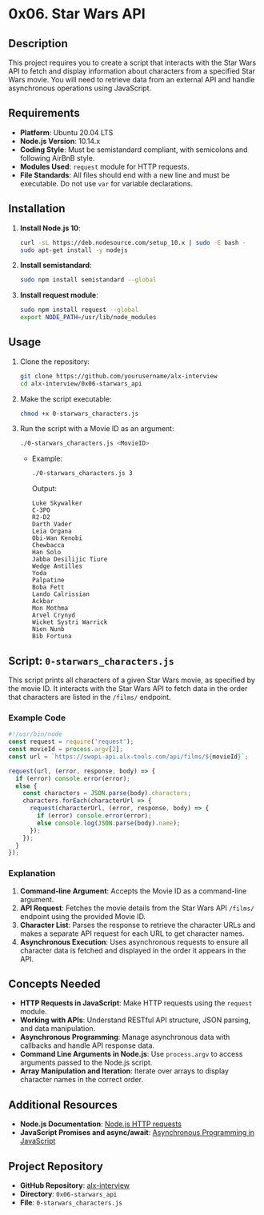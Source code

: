 # 0x06. Star Wars API

## Description
This project requires you to create a script that interacts with the Star Wars API to fetch and display information about characters from a specified Star Wars movie. You will need to retrieve data from an external API and handle asynchronous operations using JavaScript.

## Requirements
- **Platform**: Ubuntu 20.04 LTS
- **Node.js Version**: 10.14.x
- **Coding Style**: Must be semistandard compliant, with semicolons and following AirBnB style.
- **Modules Used**: `request` module for HTTP requests.
- **File Standards**: All files should end with a new line and must be executable. Do not use `var` for variable declarations.
  
## Installation
1. **Install Node.js 10**:
   ```bash
   curl -sL https://deb.nodesource.com/setup_10.x | sudo -E bash -
   sudo apt-get install -y nodejs
   ```

2. **Install semistandard**:
   ```bash
   sudo npm install semistandard --global
   ```

3. **Install request module**:
   ```bash
   sudo npm install request --global
   export NODE_PATH=/usr/lib/node_modules
   ```

## Usage
1. Clone the repository:
   ```bash
   git clone https://github.com/yourusername/alx-interview
   cd alx-interview/0x06-starwars_api
   ```

2. Make the script executable:
   ```bash
   chmod +x 0-starwars_characters.js
   ```

3. Run the script with a Movie ID as an argument:
   ```bash
   ./0-starwars_characters.js <MovieID>
   ```
   - Example:
     ```bash
     ./0-starwars_characters.js 3
     ```
     Output:
     ```
     Luke Skywalker
     C-3PO
     R2-D2
     Darth Vader
     Leia Organa
     Obi-Wan Kenobi
     Chewbacca
     Han Solo
     Jabba Desilijic Tiure
     Wedge Antilles
     Yoda
     Palpatine
     Boba Fett
     Lando Calrissian
     Ackbar
     Mon Mothma
     Arvel Crynyd
     Wicket Systri Warrick
     Nien Nunb
     Bib Fortuna
     ```

## Script: `0-starwars_characters.js`
This script prints all characters of a given Star Wars movie, as specified by the movie ID. It interacts with the Star Wars API to fetch data in the order that characters are listed in the `/films/` endpoint.

### Example Code
```javascript
#!/usr/bin/node
const request = require('request');
const movieId = process.argv[2];
const url = `https://swapi-api.alx-tools.com/api/films/${movieId}`;

request(url, (error, response, body) => {
  if (error) console.error(error);
  else {
    const characters = JSON.parse(body).characters;
    characters.forEach(characterUrl => {
      request(characterUrl, (error, response, body) => {
        if (error) console.error(error);
        else console.log(JSON.parse(body).name);
      });
    });
  }
});
```

### Explanation
1. **Command-line Argument**: Accepts the Movie ID as a command-line argument.
2. **API Request**: Fetches the movie details from the Star Wars API `/films/` endpoint using the provided Movie ID.
3. **Character List**: Parses the response to retrieve the character URLs and makes a separate API request for each URL to get character names.
4. **Asynchronous Execution**: Uses asynchronous requests to ensure all character data is fetched and displayed in the order it appears in the API.

## Concepts Needed
- **HTTP Requests in JavaScript**: Make HTTP requests using the `request` module.
- **Working with APIs**: Understand RESTful API structure, JSON parsing, and data manipulation.
- **Asynchronous Programming**: Manage asynchronous data with callbacks and handle API response data.
- **Command Line Arguments in Node.js**: Use `process.argv` to access arguments passed to the Node.js script.
- **Array Manipulation and Iteration**: Iterate over arrays to display character names in the correct order.

## Additional Resources
- **Node.js Documentation**: [Node.js HTTP requests](https://nodejs.org/api/http.html)
- **JavaScript Promises and async/await**: [Asynchronous Programming in JavaScript](https://developer.mozilla.org/en-US/docs/Learn/JavaScript/Asynchronous)

## Project Repository
- **GitHub Repository**: [alx-interview](https://github.com/yourusername/alx-interview)
- **Directory**: `0x06-starwars_api`
- **File**: `0-starwars_characters.js`
